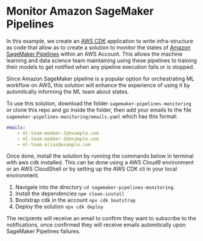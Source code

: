 # Monitor Amazon SageMaker Pipelines

In this example, we create an [AWS CDK](https://docs.aws.amazon.com/cdk/v2/guide/home.html) application to write infra-structure as code that allow as to create a solution to monitor the states of [Amazon SageMaker Pipelines](https://docs.aws.amazon.com/sagemaker/latest/dg/pipelines-sdk.html) within an AWS Account.
This allows the machine learning and data science team maintaining using these pipelines to training their models to get notified when any pipeline execution fails or is stopped.

Since Amazon SageMaker pipeline is a popular option for orchestrating ML workflow on AWS, this solution will enhance the experience of using it by automitcally informing the ML team about states.

To use this solution, download the folder `sagemaker-pipelines-monitoring` or clone this repo and go inside the folder, then add your emails to the file `sagemaker-pipelines-monitoring/emails.yaml` which has this format:

```yaml
emails:
    - ml-team-member-1@example.com
    - ml-team-member-2@example.com
    - ml-team-alias@example.com
```

Once done, install the solution by running the commands below in terminal with aws cdk installed. This can be done using a AWS Cloud9 environment or an AWS CloudShell or by setting up the AWS CDK cli in your local environment.

1. Navigate into the directory `cd sagemaker-pipelines-monitoring`.
2. Install the dependencies `npm clean-install`
3. Bootstrap cdk in the account `npx cdk bootstrap`
4. Deploy the solution `npx cdk deploy`

The recipients will receive an email to confirm they want to subscribe to the notifications, once confirmed they will receive emails automitcally upon SageMaker Pipelines failures.